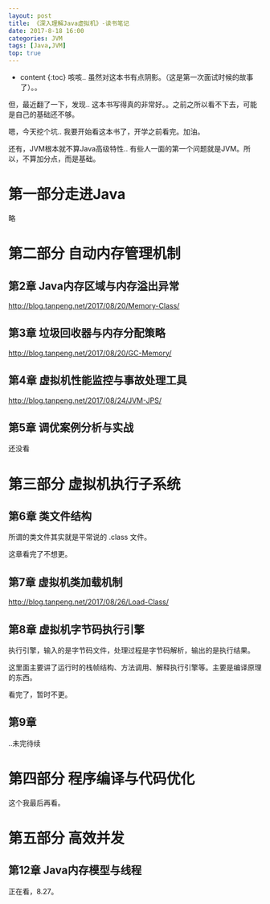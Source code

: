```yaml
---
layout: post
title: 《深入理解Java虚拟机》-读书笔记
date: 2017-8-18 16:00
categories: JVM
tags: [Java,JVM]
top: true
---
```


* content
{:toc} 
咳咳.. 虽然对这本书有点阴影。（这是第一次面试时候的故事了）。。

但，最近翻了一下，发现.. 这本书写得真的非常好。。之前之所以看不下去，可能是自己的基础还不够。

嗯，今天挖个坑.. 我要开始看这本书了，开学之前看完。加油。

还有，JVM根本就不算Java高级特性.. 有些人一面的第一个问题就是JVM。所以，不算加分点，而是基础。

# 第一部分走进Java

略

# 第二部分 自动内存管理机制

## 第2章 Java内存区域与内存溢出异常

<http://blog.tanpeng.net/2017/08/20/Memory-Class/>

## 第3章 垃圾回收器与内存分配策略

<http://blog.tanpeng.net/2017/08/20/GC-Memory/>

## 第4章 虚拟机性能监控与事故处理工具

<http://blog.tanpeng.net/2017/08/24/JVM-JPS/>

## 第5章 调优案例分析与实战

还没看

# 第三部分 虚拟机执行子系统

## 第6章 类文件结构

所谓的类文件其实就是平常说的 .class 文件。

这章看完了不想更。

## 第7章 虚拟机类加载机制

<http://blog.tanpeng.net/2017/08/26/Load-Class/>

## 第8章 虚拟机字节码执行引擎

执行引擎，输入的是字节码文件，处理过程是字节码解析，输出的是执行结果。

这里面主要讲了运行时的栈帧结构、方法调用、解释执行引擎等。主要是编译原理的东西。

看完了，暂时不更。

## 第9章

..未完待续

# 第四部分 程序编译与代码优化

这个我最后再看。

# 第五部分 高效并发

## 第12章 Java内存模型与线程

正在看，8.27。

